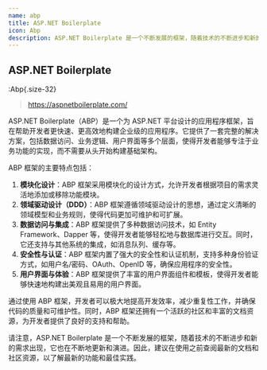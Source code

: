 ```yaml
---
name: abp
title: ASP.NET Boilerplate
icon: Abp
description: ASP.NET Boilerplate 是一个不断发展的框架，随着技术的不断进步和新的需求出现，它也在不断地更新和演进。因此，建议在使用之前查阅最新的文档和社区资源，以了解最新的功能和最佳实践。人员快速构建可扩展、可维护和可测试的应用程序。许多开发团队的首选语言之一
---
```


## ASP.NET Boilerplate
:Abp{.size-32}

> https://aspnetboilerplate.com/

ASP.NET Boilerplate（ABP）是一个为 ASP.NET 平台设计的应用程序框架，旨在帮助开发者更快速、更高效地构建企业级的应用程序。它提供了一套完整的解决方案，包括数据访问、业务逻辑、用户界面等多个层面，使得开发者能够专注于业务功能的实现，而不需要从头开始构建基础架构。

ABP 框架的主要特点包括：

1. **模块化设计**：ABP 框架采用模块化的设计方式，允许开发者根据项目的需求灵活地添加或移除功能模块。
2. **领域驱动设计（DDD）**：ABP 框架遵循领域驱动设计的思想，通过定义清晰的领域模型和业务规则，使得代码更加可维护和可扩展。
3. **数据访问与集成**：ABP 框架提供了多种数据访问技术，如 Entity Framework、Dapper 等，使得开发者能够轻松地与数据库进行交互。同时，它还支持与其他系统的集成，如消息队列、缓存等。
4. **安全性与认证**：ABP 框架内置了强大的安全性和认证机制，支持多种身份验证方式，如用户名/密码、OAuth、OpenID 等，确保应用程序的安全性。
5. **用户界面与体验**：ABP 框架提供了丰富的用户界面组件和模板，使得开发者能够快速地构建出美观且易用的用户界面。

通过使用 ABP 框架，开发者可以极大地提高开发效率，减少重复性工作，并确保代码的质量和可维护性。同时，ABP 框架还拥有一个活跃的社区和丰富的文档资源，为开发者提供了良好的支持和帮助。

请注意，ASP.NET Boilerplate 是一个不断发展的框架，随着技术的不断进步和新的需求出现，它也在不断地更新和演进。因此，建议在使用之前查阅最新的文档和社区资源，以了解最新的功能和最佳实践。
